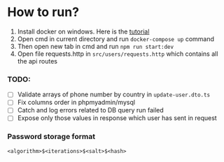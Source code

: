 # How to run?

1. Install docker on windows. Here is the [tutorial](https://www.youtube.com/watch?v=BMBwyadxokc)
2. Open cmd in current directory and run `docker-compose up` command
3. Then open new tab in cmd and run `npm run start:dev`
4. Open file requests.http in `src/users/requests.http` which contains all the api routes

### TODO:

- [ ] Validate arrays of phone number by country in `update-user.dto.ts`
- [ ] Fix columns order in phpmyadmin/mysql
- [ ] Catch and log errors related to DB query run failed
- [ ] Expose only those values in response which user has sent in request

### Password storage format

`<algorithm>$<iterations>$<salt>$<hash>`
